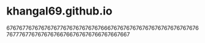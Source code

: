 # khangal69.github.io
6767677676767676776767676767676667676767676767676767676767676767776776767676766766767676766767667667
